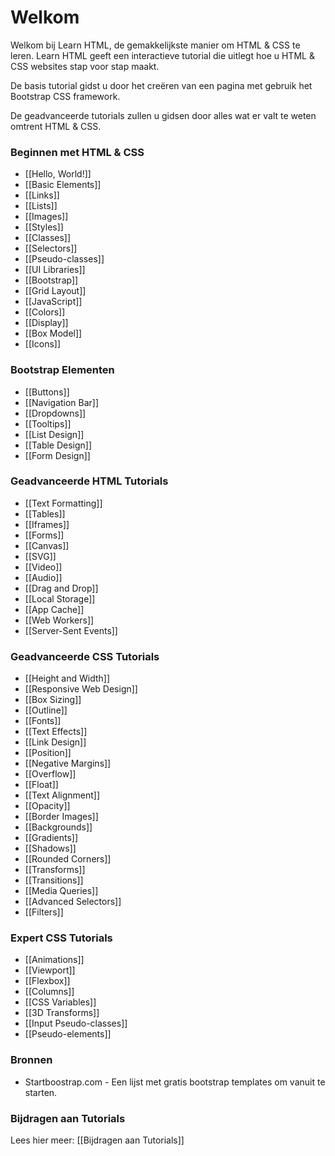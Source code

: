 # Welkom

Welkom bij Learn HTML, de gemakkelijkste manier om HTML & CSS te leren. Learn HTML geeft een interactieve tutorial die uitlegt hoe u HTML & CSS websites stap voor stap maakt.

De basis tutorial gidst u door het creëren van een pagina met gebruik het Bootstrap CSS framework.

De geadvanceerde tutorials zullen u gidsen door alles wat er valt te weten omtrent HTML & CSS.


### Beginnen met HTML & CSS

- [[Hello, World!]]
- [[Basic Elements]]
- [[Links]]
- [[Lists]]
- [[Images]]
- [[Styles]]
- [[Classes]]
- [[Selectors]]
- [[Pseudo-classes]]
- [[UI Libraries]]
- [[Bootstrap]]
- [[Grid Layout]]
- [[JavaScript]]
- [[Colors]]
- [[Display]]
- [[Box Model]]
- [[Icons]]

### Bootstrap Elementen

- [[Buttons]]
- [[Navigation Bar]]
- [[Dropdowns]]
- [[Tooltips]]
- [[List Design]]
- [[Table Design]]
- [[Form Design]]

### Geadvanceerde HTML Tutorials

- [[Text Formatting]]
- [[Tables]]
- [[Iframes]]
- [[Forms]]
- [[Canvas]]
- [[SVG]]
- [[Video]]
- [[Audio]]
- [[Drag and Drop]]
- [[Local Storage]]
- [[App Cache]]
- [[Web Workers]]
- [[Server-Sent Events]]

### Geadvanceerde CSS Tutorials

- [[Height and Width]]
- [[Responsive Web Design]]
- [[Box Sizing]]
- [[Outline]]
- [[Fonts]]
- [[Text Effects]]
- [[Link Design]]
- [[Position]]
- [[Negative Margins]]
- [[Overflow]]
- [[Float]]
- [[Text Alignment]]
- [[Opacity]]
- [[Border Images]]
- [[Backgrounds]]
- [[Gradients]]
- [[Shadows]]
- [[Rounded Corners]]
- [[Transforms]]
- [[Transitions]]
- [[Media Queries]]
- [[Advanced Selectors]]
- [[Filters]]

### Expert CSS Tutorials

- [[Animations]]
- [[Viewport]]
- [[Flexbox]]
- [[Columns]]
- [[CSS Variables]]
- [[3D Transforms]]
- [[Input Pseudo-classes]]
- [[Pseudo-elements]]


### Bronnen
- Startboostrap.com - Een lijst met gratis bootstrap templates om vanuit te starten.


### Bijdragen aan Tutorials

Lees hier meer: [[Bijdragen aan Tutorials]]
